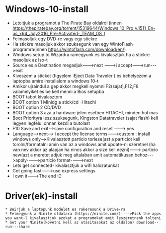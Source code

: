 # Windows-10-install
  * Letoltjuk a programot a The Pirate Bay oldalrol (innen https://thepiratebay.org/torrent/15319644/Windows_10_Pro_v.1511_En-us_x64_July2016_Pre-Activated-_TEAM_OS_)
  * Felmasoljuk egy DVD-re vagy egy stickre
  * Ha stickre masoljuk akkor szuksegunk van egy WintoFlash programra(innen https://wintoflash.com/download/en/)
  * Windows setup to Wizardra ramegyunk es kivalasztjuk ha a stickre masoljuk az Iso-t
  * Source es a Destination megadjuk--->next --->i accept--->run--->exit
  * Kiveszem a sticket (figyelem :Eject Data Traveler ) es behelyezem a laptopba amire installalom a windows 10-t
  * Amikor ujraindul a gep  akkor megkell nyomni  F2(sajat),F12,F8 valamelyiket es be kell menni a Bios setupba
  * BOOT tabot kivalasztom
  * BOOT option 1 MInidg  a stick/cd -Hitachi  
  * BOOT option 2 CD/DVD
  * BOOT option 3 aza a hardware jelen esetben HITACHI, minden hol mas 
  * Boot Priorityra lesz szuksegunk, Kingston Datatraveler (sajat flash) kell legyen legfelul,onnan kezdi a butolast
  * F10 Save and exit-->save configuration and reset ---> yes
  * Language-->next--> i accept the license terms--->custom : install windows only-->Kivalasztott particio torlese(azt a particiot kell torolni/formatalni amin van az a windows amit update-ni szeretnel (ha van nev akkor az alapjan ha nincs akkor  a size kell nezni)---> particio new(azt a meretet adjuk meg altalaban amit automatikusan behoz--->apply---->particio format---->next
  * Lets get connected- kivalasztjuk a wifi halozatunkat
  * Get going fast--->use express settings
  * I own it--->The end :D
  
  # Driver(ek)-install
    * Beirjuk a laptopunk modelet es rakeresunk a Drive-ra
    * Felmegyunk a Ninite oldalara (https://ninite.com/)---->Pick the apps you want-l kivalasztjuk azokat a programokat amit leszeretnenk tolteni
    * Get your Ninite(kovetni kell az utasitasokat az oldalon) download--run---share

